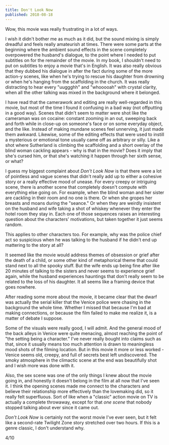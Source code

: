 ```yaml
---
title: Don't Look Now
published: 2018-08-18
---
```


Wow, this movie was really frustrating in a lot of ways.

I wish it didn't bother me as much as it did, but the sound mixing is simply dreadful and feels really amateurish at times. There were some parts at the beginning where the ambient sound effects in the scene completely overpowered the husband's dialogue, to the point where I needed to put subtitles on for the remainder of the movie. In my book, I shouldn't need to put on subtitles to enjoy a movie that's in English. It was also really obvious that they dubbed his dialogue in after the fact during some of the more action-y scenes, like when he's trying to rescue his daughter from drowning or when he's hanging from the scaffolding in the church. It was really distracting to hear every "uuggghh" and "whooooah" with crystal clarity, when all the other talking was mixed in the background where it belonged.

I have read that the camerawork and editing are really well-regarded in this movie, but most of the time I found it confusing in a bad way (not offputting in a good way). Scenes that didn't seem to matter were shot like the cameraman was on cocaine: constant zooming in an out, sweeping back and forth while in close-up on someone's face or on some everyday object, and the like. Instead of making mundane scenes feel unnerving, it just made them awkward. Likewise, some of the editing effects that were used to instill a mysterious or emotional tone usually came off as arbitrary or silly. Like a shot where Sutherland is climbing the scaffolding and a short overlay of the blind woman cackling appears - why is that in the movie? Does it imply that she's cursed him, or that she's watching it happen through her sixth sense, or what?

I guess my biggest complaint about _Don't Look Now_ is that there were a lot of pointless and vague scenes that didn't really add up to either a cohesive story or a really effective mood of unease. For every creepy or intriguing scene, there is another scene that completely doesn't compute with everything else going on. For example, when the blind woman and her sister are cackling in their room and no one is there. Or when she gropes her breasts and moans during the "seance." Or when they are weirdly insistent on the husband and wife taking a shot of whiskey whenever they enter the hotel room they stay in. Each one of those sequences raises an interesting question about the characters' motivations, but taken together it just seems random.

This applies to other characters too. For example, why was the police chief act so suspicious when he was talking to the husband if he didn't end up mattering to the story at all?

It seemed like the movie would address themes of obsession or grief after the death of a child, or some other kind of metaphorical theme that could stand next to all the spooky stuff. But the wife ends up being fine after like 20 minutes of talking to the sisters and never seems to experience grief again, while the husband experiences hauntings that don't really seem to be related to the loss of his daughter. It all seems like a framing device that goes nowhere.

After reading some more about the movie, it became clear that the dwarf was actually the serial killer that the Venice police were chasing in the background the whole time. Whether I missed that because I'm bad at making connections, or because the film failed to make me realize it, is a matter of debate I suppose.

Some of the visuals were really good, I will admit. And the general mood of the back alleys in Venice were quite menacing, almost reaching the point of "the setting being a character." I've never really bought into claims such as that, since it usually means too much attention is drawn to meaningless mood shots of the filming location. But in this movie it more or less worked - Venice seems old, creepy, and full of secrets best left undiscovered. The smoky atmosphere in the climactic scene at the end was beautifully shot and I wish more was done with it.

Also, the sex scene was one of the only things I knew about the movie going in, and honestly it doesn't belong in the film at all now that I've seen it. I think the opening scenes made me connect to the characters and believe their relationship more effectively than the lovemaking did, so it really felt superfluous. Sort of like when a "classic" action movie on TV is actually a complete throwaway, except for that *one scene* that nobody stopped talking about ever since it came out.

_Don't Look Now_ is certainly not the worst movie I've ever seen, but it felt like a second-rate Twilight Zone story stretched over two hours. If this is a genre classic, I don't understand why.

4/10
